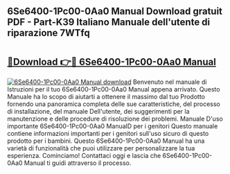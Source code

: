 ## 6Se6400-1Pc00-0Aa0 Manual Download gratuit PDF - Part-K39 Italiano Manuale dell'utente di riparazione 7WTfq

# <h2><a href="http://dfco3u.blite.top/?on=6Se6400-1Pc00-0Aa0+Manual">🔗Download 👉🔴 6Se6400-1Pc00-0Aa0 Manual</a></h2>

[![6Se6400-1Pc00-0Aa0 Manual download](https://i.imgur.com/lujVjoI.png)](http://dfco3u.blite.top/?on=6Se6400-1Pc00-0Aa0+Manual)
Benvenuto nel manuale di Istruzioni per il tuo 6Se6400-1Pc00-0Aa0 Manual appena arrivato. Questo Manuale ha lo scopo di aiutarti a ottenere il massimo dal tuo Prodotto fornendo una panoramica completa delle sue caratteristiche, del processo di installazione, del manuale Dell'utente, dei suggerimenti per la manutenzione e delle procedure di risoluzione dei problemi. Manuale D'uso importante 6Se6400-1Pc00-0Aa0 ManualD per i genitori Questo manuale contiene informazioni importanti per i genitori sull'uso sicuro di questo prodotto per i bambini. Questo 6Se6400-1Pc00-0Aa0 Manual ha una varietà di funzionalità che puoi utilizzare per personalizzare la tua esperienza. Cominciamo! Contattaci oggi e lascia che 6Se6400-1Pc00-0Aa0 Manual ti guidi attraverso il processo.
